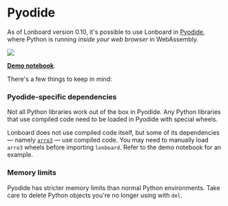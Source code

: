 # Pyodide

As of Lonboard version 0.10, it's possible to use Lonboard in [Pyodide](https://pyodide.org/en/stable/), where Python is running _inside your web browser_ in WebAssembly.

[![](../assets/lonboard-jupyterlite.png)][Jupyterlite demo]

[**Demo notebook**][Jupyterlite demo].

[Jupyterlite demo]: https://jupyterlite.ds.io/lab/index.html?path=lonboard%2Fdata-filter-extension.ipynb

There's a few things to keep in mind:

### Pyodide-specific dependencies

Not all Python libraries work out of the box in Pyodide. Any Python libraries that use compiled code need to be loaded in Pyodide with special wheels.

Lonboard does not use compiled code itself, but some of its dependencies — namely [`arro3`](https://github.com/kylebarron/arro3) — use compiled code. You may need to manually load `arro3` wheels before importing `lonboard`. Refer to the demo notebook for an example.

### Memory limits

Pyodide has stricter memory limits than normal Python environments. Take care to delete Python objects you're no longer using with `del`.
